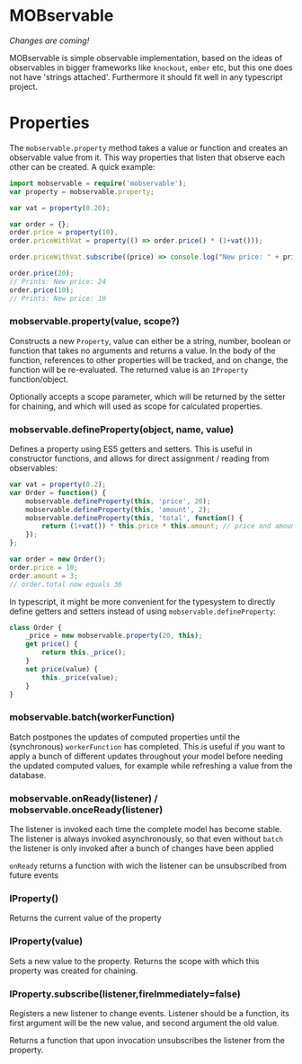 # MOBservable

*Changes are coming!*

MOBservable is simple observable implementation, based on the ideas of observables in bigger frameworks like `knockout`, `ember` etc, but this one does not have 'strings attached'. Furthermore it should fit well in any typescript project.

# Properties

The `mobservable.property` method takes a value or function and creates an observable value from it.
This way properties that listen that observe each other can be created. A quick example:

```typescript
import mobservable = require('mobservable');
var property = mobservable.property;

var vat = property(0.20);

var order = {};
order.price = property(10),
order.priceWithVat = property(() => order.price() * (1+vat()));

order.priceWithVat.subscribe((price) => console.log("New price: " + price));

order.price(20);
// Prints: New price: 24
order.price(10);
// Prints: New price: 10
```

### mobservable.property(value, scope?)

Constructs a new `Property`, value can either be a string, number, boolean or function that takes no arguments and returns a value. In the body of the function, references to other properties will be tracked, and on change, the function will be re-evaluated. The returned value is an `IProperty` function/object.

Optionally accepts a scope parameter, which will be returned by the setter for chaining, and which will used as scope for calculated properties.

### mobservable.defineProperty(object, name, value)

Defines a property using ES5 getters and setters. This is useful in constructor functions, and allows for direct assignment / reading from observables:

```javascript
var vat = property(0.2);
var Order = function() {
	mobservable.defineProperty(this, 'price', 20);
	mobservable.defineProperty(this, 'amount', 2);
	mobservable.defineProperty(this, 'total', function() {
		return (1+vat()) * this.price * this.amount; // price and amount are now properties!
	});
};

var order = new Order();
order.price = 10;
order.amount = 3;
// order.total now equals 36
```

In typescript, it might be more convenient for the typesystem to directly define getters and setters instead of using `mobservable.defineProperty`:

```typescript
class Order {
	_price = new mobservable.property(20, this);
	get price() {
		return this._price();
	}
	set price(value) {
		this._price(value);
	}
}
```

### mobservable.batch(workerFunction)

Batch postpones the updates of computed properties until the (synchronous) `workerFunction` has completed. This is useful if you want to apply a bunch of different updates throughout your model before needing the updated computed values, for example while refreshing a value from the database.

### mobservable.onReady(listener) / mobservable.onceReady(listener)

The listener is invoked each time the complete model has become stable. The listener is always invoked asynchronously, so that even without `batch` the listener is only invoked after a bunch of changes have been applied

`onReady` returns a function with wich the listener can be unsubscribed from future events

### IProperty()

Returns the current value of the property

### IProperty(value)

Sets a new value to the property. Returns the scope with which this property was created for chaining.

### IProperty.subscribe(listener,fireImmediately=false)

Registers a new listener to change events. Listener should be a function, its first argument will be the new value, and second argument the old value.

Returns a function that upon invocation unsubscribes the listener from the property.
